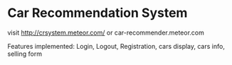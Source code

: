 # Car Recommendation System

visit http://crsystem.meteor.com/ or car-recommender.meteor.com

Features implemented:
Login,
Logout,
Registration,
cars display,
cars info,
selling form


